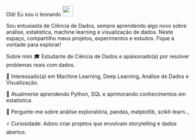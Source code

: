 Olá! Eu sou o leonardo <img src="https://media.giphy.com/media/hvRJCLFzcasrR4ia7z/giphy.gif" width="28">
<!-- Estudando Ciência de Dados  -->
Sou entusiasta de Ciência de Dados, sempre aprendendo algo novo sobre análise, estatística, machine learning e visualização de dados. Neste espaço, compartilho meus projetos, experimentos e estudos. Fique à vontade para explorar!

Sobre mim
🎓 Estudante de Ciência de Dados e apaixonado(a) por resolver problemas reais com dados.

🧠 Interessado(a) em Machine Learning, Deep Learning, Análise de Dados e Visualização.

🌱 Atualmente aprendendo Python, SQL e aprimorando conhecimentos em estatística.

💬 Pergunte-me sobre análise exploratória, pandas, matplotlib, scikit-learn...

⚡ Curiosidade: Adoro criar projetos que envolvam storytelling e dados abertos.
